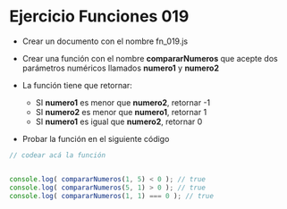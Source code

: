 # Ejercicio Funciones 019

* Crear un documento con el nombre fn_019.js
* Crear una función con el nombre **compararNumeros** que acepte dos parámetros numéricos llamados **numero1** y **numero2**
* La función tiene que retornar:
  * SI **numero1** es menor que **numero2**, retornar -1
  * SI **numero2** es menor que **numero1**, retornar 1
  * SI **numero1** es igual que **numero2**, retornar 0

* Probar la función en el siguiente código

```js
// codear acá la función


console.log( compararNumeros(1, 5) < 0 ); // true
console.log( compararNumeros(5, 1) > 0 ); // true
console.log( compararNumeros(1, 1) === 0 ); // true
```